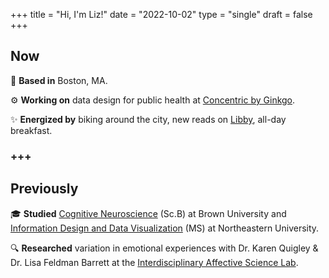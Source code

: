 +++
title = "Hi, I'm Liz!"
date = "2022-10-02"
type = "single"
draft = false
+++
<!-- type = "specials"
layout = "about-me" -->

Now
--

📍 **Based in** Boston, MA.

⚙️ **Working on** data design for public health at [Concentric by Ginkgo](https://www.concentricbyginkgo.com/).

✨ **Energized by** biking around the city, new reads on [Libby](https://www.overdrive.com/apps/libby), all-day breakfast.

<!-- 📖 **Reading:** *[book name](book-link)* by Author -->
### +++

Previously
--

🎓 **Studied** [Cognitive Neuroscience](https://bulletin.brown.edu/the-college/concentrations/cogn/) (Sc.B) at Brown University and [Information Design and Data Visualization](https://camd.northeastern.edu/program/information-design-and-data-visualization-ms/) (MS) at Northeastern University.

🔍 **Researched** variation in emotional experiences with Dr. Karen Quigley & Dr. Lisa Feldman Barrett at the [Interdisciplinary Affective Science Lab](https://www.affective-science.org/).

<!-- section break -->

<!-- ![LC About Image](/uploads/profile_pic_about.PNG) -->


